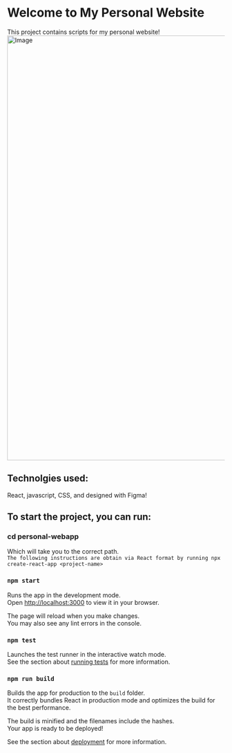 # Welcome to My Personal Website

This project contains scripts for my personal website!
<img width="1512" height="982" alt="Image" src="https://github.com/user-attachments/assets/9504a046-2fb8-4a3a-84eb-e88e883da44d" />
## Technolgies used:

React, javascript, CSS, and designed with Figma!

## To start the project, you can run:

### cd personal-webapp

Which will take you to the correct path. \
`The following instructions are obtain via React format by running npx create-react-app <project-name>` 
### `npm start`

Runs the app in the development mode.\
Open [http://localhost:3000](http://localhost:3000) to view it in your browser.

The page will reload when you make changes.\
You may also see any lint errors in the console.

### `npm test`

Launches the test runner in the interactive watch mode.\
See the section about [running tests](https://facebook.github.io/create-react-app/docs/running-tests) for more information.

### `npm run build`

Builds the app for production to the `build` folder.\
It correctly bundles React in production mode and optimizes the build for the best performance.

The build is minified and the filenames include the hashes.\
Your app is ready to be deployed!

See the section about [deployment](https://facebook.github.io/create-react-app/docs/deployment) for more information.
